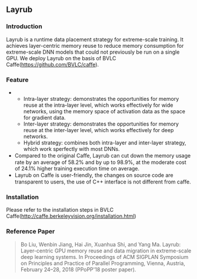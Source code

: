 ## Layrub
### Introduction
Layrub is a runtime data placement strategy for extreme-scale training. It achieves layer-centric memory reuse to reduce memory consumption for extreme-scale DNN models that could not previously be run on a single GPU. 
We deploy Layrub on the basis of BVLC Caffe(https://github.com/BVLC/caffe).


### Feature
- - Intra-layer strategy: demonstrates the opportunities for memory reuse at the intra-layer level, which works effectively for wide networks, using the memory space of activation data as the space for gradient data.  
  - Inter-layer strategy: demonstrates the opportunities for memory reuse at the inter-layer level, which works effectively for deep networks.   
  - Hybrid strategy: combines both intra-layer and inter-layer strategy, which work sperfectly with most DNNs.
- Compared to the original Caﬀe, Layrub can cut down the memory usage rate by an average of 58.2% and by up to 98.9%, at the moderate cost of 24.1% higher training execution time on average.
- Layrub on Caﬀe is user-friendly, the changes on source code are transparent to users, the use of C++ interface is not different from caffe.

### Installation
Please refer to the installation steps in BVLC Caffe(http://caffe.berkeleyvision.org/installation.html)

### Reference Paper
> Bo Liu, Wenbin Jiang, Hai Jin, Xuanhua Shi, and Yang Ma. Layrub: Layer-centric GPU memory reuse and data migration in extreme-scale deep learning systems. In Proceedings of ACM SIGPLAN Symposium on Principles and Practice of Parallel Programming, Vienna, Austria, February 24–28, 2018 (PPoPP'18 poster paper).
